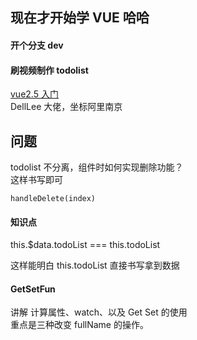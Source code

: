 ## 现在才开始学 VUE 哈哈

#### 开个分支 dev

#### 刷视频制作 todolist

[vue2.5 入门](https://www.imooc.com/learn/980)  
DellLee 大佬，坐标阿里南京

## 问题

todolist 不分离，组件时如何实现删除功能？  
这样书写即可

```
handleDelete(index)
```

#### 知识点

this.\$data.todoList === this.todoList

这样能明白 this.todoList 直接书写拿到数据

#### GetSetFun

讲解 计算属性、watch、以及 Get Set 的使用  
重点是三种改变 fullName 的操作。
